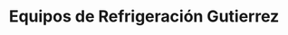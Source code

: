 ---
title: "Equipos de Refrigeración Gutierrez"
url: /oaxaca-de-juarez/equipos-de-refrigeracion-gutierrez/
shop: comercio
---